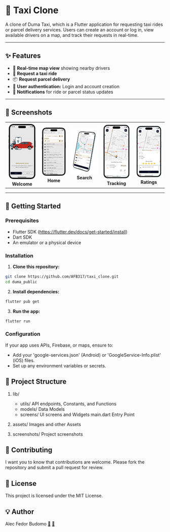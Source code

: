 # 🚖 Taxi Clone

A clone of Duma Taxi, which is a Flutter application for requesting taxi rides or parcel delivery services. Users can create an account or log in, view available drivers on a map, and track their requests in real-time.

---

## ✨ **Features**

- 📍 **Real-time map view** showing nearby drivers
- 🚕 **Request a taxi ride**
- 📦 **Request parcel delivery**
- 👤 **User authentication:** Login and account creation
- 🔔 **Notifications** for ride or parcel status updates

---

## 📸 **Screenshots**

<table>
  <tr>
    <td align="center">
      <img src="screenshots/duma0.png" width="120" alt="Welcome Screen"/><br>
      <b>Welcome</b>
    </td>
    <td align="center">
      <img src="screenshots/duma1.png" width="120" alt="Home Screen"/><br>
      <b>Home</b>
    </td>
    <td align="center">
      <img src="screenshots/duma2.png" width="120" alt="Search Screen"/><br>
      <b>Search</b>
    </td>
    <td align="center">
      <img src="screenshots/duma3.png" width="120" alt="Real time Tracking"/><br>
      <b>Tracking</b>
    </td>
    <td align="center">
      <img src="screenshots/duma4.png" width="120" alt="Rate the Driver"/><br>
      <b>Ratings</b>
    </td>
  </tr>
</table>

---




## 🚀 **Getting Started**

### **Prerequisites**

- Flutter SDK (https://flutter.dev/docs/get-started/install)
- Dart SDK
- An emulator or a physical device

### **Installation**

1. **Clone this repository:**

```bash
git clone https://github.com/AFB317/taxi_clone.git
cd duma_public
```

2. **Install dependencies:**
   
```bash
flutter pub get
```
3. **Run the app:**
   
```bash
flutter run
```
### **Configuration**

If your app uses APIs, Firebase, or maps, ensure to:
- Add your 'google-services.json' (Android) or 'GoogleService-Info.plist' (iOS) files.
- Set up any environment variables or secrets.


## 📂 **Project Structure**

1. lib/ 
   - utils/  API endpoints, Constants, and Functions
   - models/        Data Models
   - screens/       UI screens and Widgets
     main.dart      Entry Point
    
2. assets/ Images and other Assets

3. screenshots/ Project screenshots


## 🙌 **Contributing**
 
 I want you to know that contributions are welcome. Please fork the repository and submit a pull request for review.

## 📄 **License**

This project is licensed under the MIT License.

## 💡 **Author**

Alec Fedor Budomo
[🔗](https://www.linkedin.com/in/alec-fedor-149baa14a/)
[📧](alec7fedor@gmail.com)


